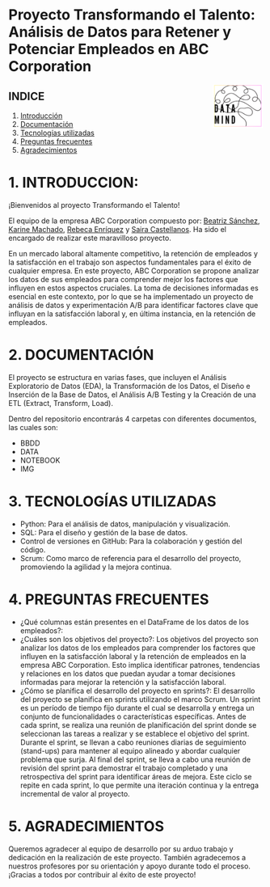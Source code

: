 # Proyecto Transformando el Talento: Análisis de Datos para Retener y Potenciar Empleados en ABC Corporation
<img src="https://github.com/rebeca-enma/proyecto-da-promo-G-modulo-3-team-4/raw/main/IMG/logo.png" alt="Logo" width="100" align="right">

## INDICE
1. [Introducción](#1-introducción)
2. [Documentación](#2-documentación)
3. [Tecnologías utilizadas](#3-tecnolgias-utilizadas)
4. [Preguntas frecuentes](#4-preguntas-frecuentes)
5. [Agradecimientos](#5-agradecimientos)

# 1. INTRODUCCION:

¡Bienvenidos al proyecto Transformando el Talento!

El equipo de la empresa ABC Corporation compuesto por: [Beatriz Sánchez](https://github.com/BSReguera), [Karine Machado](https://github.com/karinem0), [Rebeca Enríquez](https://github.com/rebeca-enma) y [Saira Castellanos](https://github.com/saira2911). Ha sido el encargado de realizar este maravilloso proyecto. 

En un mercado laboral altamente competitivo, la retención de empleados y la satisfacción en el trabajo son aspectos fundamentales para el éxito de cualquier empresa. En este proyecto, ABC Corporation se propone analizar los datos de sus empleados para comprender mejor los factores que influyen en estos aspectos cruciales. La toma de decisiones informadas es esencial en este contexto, por lo que se ha implementado un proyecto de análisis de datos y experimentación A/B para identificar factores clave que influyan en la satisfacción laboral y, en última instancia, en la retención de empleados.

# 2.	DOCUMENTACIÓN
El proyecto se estructura en varias fases, que incluyen el Análisis Exploratorio de Datos (EDA), la Transformación de los Datos, el Diseño e Inserción de la Base de Datos, el Análisis A/B Testing y la Creación de una ETL (Extract, Transform, Load).

Dentro del repositorio encontrarás 4 carpetas con diferentes documentos, las cuales son:
- BBDD
- DATA
- NOTEBOOK
- IMG

# 3.	TECNOLOGÍAS UTILIZADAS

-	Python: Para el análisis de datos, manipulación y visualización.
-	SQL: Para el diseño y gestión de la base de datos.
-	Control de versiones en GitHub: Para la colaboración y gestión del código.
-	Scrum: Como marco de referencia para el desarrollo del proyecto, promoviendo la agilidad y la mejora continua.

# 4.	PREGUNTAS FRECUENTES

-	¿Qué columnas están presentes en el DataFrame de los datos de los empleados?:
-	¿Cuáles son los objetivos del proyecto?: Los objetivos del proyecto son analizar los datos de los empleados para comprender los factores que influyen en la satisfacción laboral y la retención de empleados en la empresa ABC Corporation. Esto implica identificar patrones, tendencias y relaciones en los datos que puedan ayudar a tomar decisiones informadas para mejorar la retención y la satisfacción laboral.
-	¿Cómo se planifica el desarrollo del proyecto en sprints?: El desarrollo del proyecto se planifica en sprints utilizando el marco Scrum. Un sprint es un período de tiempo fijo durante el cual se desarrolla y entrega un conjunto de funcionalidades o características específicas. Antes de cada sprint, se realiza una reunión de planificación del sprint donde se seleccionan las tareas a realizar y se establece el objetivo del sprint. Durante el sprint, se llevan a cabo reuniones diarias de seguimiento (stand-ups) para mantener al equipo alineado y abordar cualquier problema que surja. Al final del sprint, se lleva a cabo una reunión de revisión del sprint para demostrar el trabajo completado y una retrospectiva del sprint para identificar áreas de mejora. Este ciclo se repite en cada sprint, lo que permite una iteración continua y la entrega incremental de valor al proyecto.

# 5.	AGRADECIMIENTOS
Queremos agradecer al equipo de desarrollo por su arduo trabajo y dedicación en la realización de este proyecto. También agradecemos a nuestros profesores por su orientación y apoyo durante todo el proceso. ¡Gracias a todos por contribuir al éxito de este proyecto!
